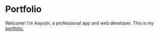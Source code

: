 # Portfolio

Welcome! I'm Aayush, a professional app and web developer. This is my [portfolio.](https://aayushshres.github.io/portfolio/)
